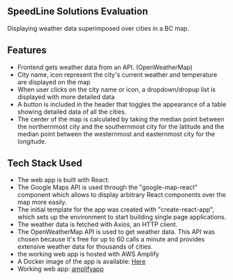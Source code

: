 ## SpeedLine Solutions Evaluation 

Displaying weather data superimposed over cities in a BC map. 

## Features
- Frontend gets weather data from an API. (OpenWeatherMap)
- City name, icon represent the city's current weather and temperature are displayed on the map
- When user clicks on the city name or icon, a dropdown/dropup list is displayed with more detailed data
- A button is included in the header that toggles the appearance of a table showing detailed data of all the cities. 
- The center of the map is calculated by taking the median point between the northernmost city and the southernmost city for the latitude and the median point between the westernmost and easternmost city for the longitude. 


## Tech Stack Used
- The web app is built with React. 
- The Google Maps API is used through the "google-map-react" component which allows to display arbitrary React components over the map more easily.
- The initial template for the app was created with "create-react-app", which sets up the environment to start building single page applications.  
- The weather data is fetched with Axios, an HTTP client.
- The OpenWeatherMap API is used to get weather data. This API was chosen because it's free for up to 60 calls a minute and provides extensive weather data for thousands of cities. 
- the working web app is hosted with AWS Amplify
- A Docker image of the app is available: [Here](https://hub.docker.com/r/diegojramirezs7/weather)
- Working web app: [amplifyapp](https://master.d2r27k6na503lz.amplifyapp.com/)